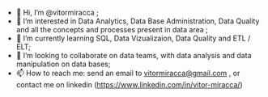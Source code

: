 - 👋 Hi, I’m @vitormiracca ;
- 👀 I’m interested in Data Analytics, Data Base Administration, Data Quality and all the concepts and processes present in data area ;
- 🌱 I’m currently learning SQL, Data Vizualizaion, Data Quality and ETL / ELT;
- 💞️ I’m looking to collaborate on data teams, with data analysis and data manipulation on data bases;
- 📫 How to reach me: send an email to vitormiracca@gmail.com , or contact me on linkedin (https://www.linkedin.com/in/vitor-miracca/)

<!---
vitormiracca/vitormiracca is a ✨ special ✨ repository because its `README.md` (this file) appears on your GitHub profile.
You can click the Preview link to take a look at your changes.
--->
